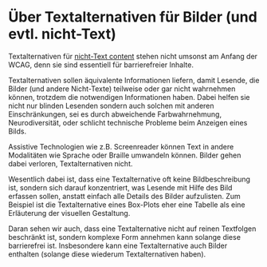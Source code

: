 # Über Textalternativen für Bilder (und evtl. nicht-Text)

Textalternativen für [nicht-Text
content](https://www.w3.org/TR/WCAG22/#dfn-non-text-content) stehen nicht umsonst am Anfang der WCAG, denn sie sind essentiell für barrierefreier Inhalte.

Textalternativen sollen äquivalente Informationen liefern, damit Lesende, die Bilder (und andere Nicht-Texte) teilweise oder gar nicht wahrnehmen können, trotzdem die notwendigen Informationen haben. Dabei helfen sie nicht nur blinden Lesenden sondern auch solchen mit anderen Einschränkungen, sei es durch abweichende Farbwahrnehmung, Neurodiversität, oder schlicht technische Probleme beim Anzeigen eines Bilds.

Assistive Technologien wie z.B. Screenreader können Text in andere Modalitäten wie Sprache oder Braille umwandeln können. Bilder gehen dabei verloren, Textalternativen nicht.

Wesentlich dabei ist, dass eine Textalternative oft keine Bildbeschreibung ist, sondern sich darauf konzentriert, was Lesende mit Hilfe des Bild erfassen sollen, anstatt einfach alle Details des Bilder aufzulisten. Zum Beispiel ist die Textalternative eines Box-Plots eher eine Tabelle als eine Erläuterung der visuellen Gestaltung.

Daran sehen wir auch, dass eine Textalternative nicht auf reinen Textfolgen beschränkt ist, sondern komplexe Form annehmen kann solange diese barrierefrei ist. Insbesondere kann eine Textalternative auch Bilder enthalten (solange diese wiederum Textalternativen haben).

